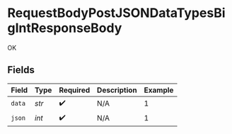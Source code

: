 # RequestBodyPostJSONDataTypesBigIntResponseBody

OK


## Fields

| Field              | Type               | Required           | Description        | Example            |
| ------------------ | ------------------ | ------------------ | ------------------ | ------------------ |
| `data`             | *str*              | :heavy_check_mark: | N/A                | 1                  |
| `json`             | *int*              | :heavy_check_mark: | N/A                | 1                  |